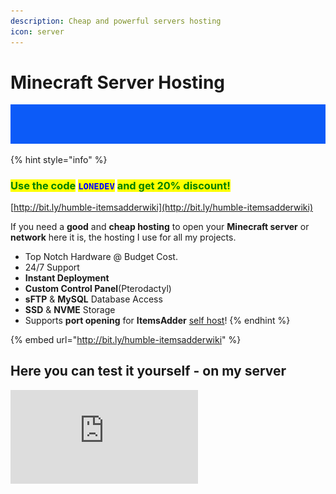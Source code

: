 ```yaml
---
description: Cheap and powerful servers hosting
icon: server
---
```


# Minecraft Server Hosting

![](../.gitbook/assets/MMICa0s.gif)

{% hint style="info" %}
### <mark style="color:green;">Use the code</mark> <mark style="color:blue;">`LONEDEV`</mark> <mark style="color:green;">and get 20% discount!</mark>

[http://bit.ly/humble-itemsadderwiki](http://bit.ly/humble-itemsadderwiki)

If you need a **good** and **cheap hosting** to open your **Minecraft server** or **network** here it is, the hosting I use for all my projects.

* Top Notch Hardware @ Budget Cost.
* 24/7 Support
* **Instant Deployment**
* **Custom Control Panel**(Pterodactyl)
* **sFTP** & **MySQL** Database Access
* **SSD** & **NVME** Storage
* Supports **port opening** for **ItemsAdder** [self host](../plugin-usage/resourcepack-hosting/resourcepack-self-hosting.md)!
{% endhint %}

{% embed url="http://bit.ly/humble-itemsadderwiki" %}

## Here you can test it yourself - on my server

![](http://www.matteodev.it/spigot/test\_server\_banner.php)
